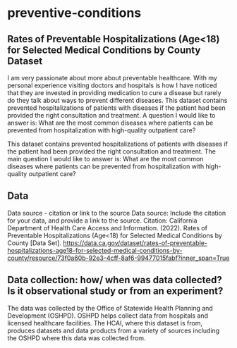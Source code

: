 # preventive-conditions

## Rates of Preventable Hospitalizations (Age<18) for Selected Medical Conditions by County Dataset
I am very passionate about more about preventable healthcare. With my personal experience visiting doctors and hospitals is how I have noticed that they are invested in providing medication to cure a disease but rarely do they talk about ways to prevent different diseases. This dataset contains prevented hospitalizations of patients with diseases if the patient had been provided the right consultation and treatment. A question I would like to answer is: What are the most common diseases where patients can be prevented from hospitalization with high-quality outpatient care?


This dataset contains prevented hospitalizations of patients with diseases if the patient had been provided the right consultation and treatment. The main question I would like to answer is: What are the most common diseases where patients can be prevented from hospitalization with high-quality outpatient care?

## Data
Data source - citation or link to the source
Data source: Include the citation for your data, and provide a link to the source.
Citation: California Department of Health Care Access and Information. (2022). Rates of Preventable Hospitalizations (Age<18) for Selected Medical Conditions by County [Data Set]. https://data.ca.gov/dataset/rates-of-preventable-hospitalizations-age18-for-selected-medical-conditions-by-county/resource/73f0a60b-92e3-4cff-8af6-99477015fabf?inner_span=True


## Data collection: how/ when was data collected? Is it observational study or from an experiment?
The data was collected by the Office of Statewide Health Planning and Development (OSHPD). OSHPD helps collect data from hospitals and licensed healthcare facilities. The HCAI, where this dataset is from, produces datasets and data products from a variety of sources including the OSHPD where this data was collected from.
